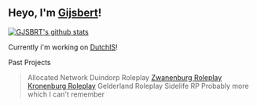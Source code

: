## Heyo, I'm <a href="https://GSBRT.xyz" target="_blank">Gijsbert</a>!

[![GJSBRT's github stats](https://github-readme-stats.vercel.app/api?username=GJSBRT&include_all_commits=true&count_private=true&show_icons=true&line_height=20&title_color=FFFFFF&icon_color=FFFFFF&text_color=FFFFFF&bg_color=0D1117)](https://github.com/GJSBRT/github-readme-stats)

Currently i'm working on <a href="https://dutchis.net" target="_blank">DutchIS</a>!

Past Projects
> Allocated Network
> Duindorp Roleplay
> [Zwanenburg Roleplay](https://github.com/zwanenburgroleplay)
> [Kronenburg Roleplay](https://github.com/Kronenburg-Roleplay)
> Gelderland Roleplay
> Sidelife RP
> Probably more which I can't remember
